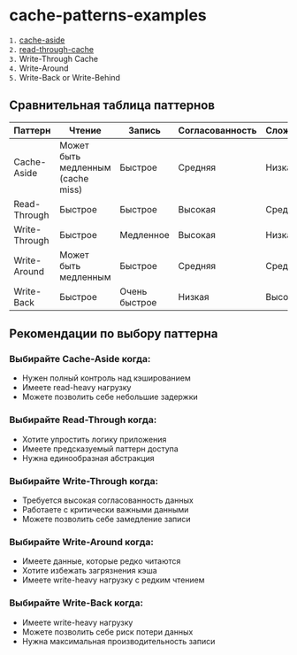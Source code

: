 # cache-patterns-examples

`1.` [cache-aside](cache-aside)  
`2.` [read-through-cache](read-through-cache)  
`3.` Write-Through Cache  
`4.` Write-Around  
`5.` Write-Back or Write-Behind  

## Сравнительная таблица паттернов

| Паттерн | Чтение | Запись | Согласованность | Сложность | Использование |
|---------|--------|--------|-----------------|-----------|---------------|
| Cache-Aside | Может быть медленным (cache miss) | Быстрое | Средняя | Низкая | Общее применение |
| Read-Through | Быстрое | Быстрое | Высокая | Средняя | Когда нужна абстракция |
| Write-Through | Быстрое | Медленное | Высокая | Низкая | Критически важные данные |
| Write-Around | Может быть медленным | Быстрое | Средняя | Средняя | Редко читаемые данные |
| Write-Back | Быстрое | Очень быстрое | Низкая | Высокая | Write-heavy нагрузки |

## Рекомендации по выбору паттерна

### Выбирайте Cache-Aside когда:
- Нужен полный контроль над кэшированием
- Имеете read-heavy нагрузку
- Можете позволить себе небольшие задержки

### Выбирайте Read-Through когда:
- Хотите упростить логику приложения
- Имеете предсказуемый паттерн доступа
- Нужна единообразная абстракция

### Выбирайте Write-Through когда:
- Требуется высокая согласованность данных
- Работаете с критически важными данными
- Можете позволить себе замедление записи

### Выбирайте Write-Around когда:
- Имеете данные, которые редко читаются
- Хотите избежать загрязнения кэша
- Имеете write-heavy нагрузку с редким чтением

### Выбирайте Write-Back когда:
- Имеете write-heavy нагрузку
- Можете позволить себе риск потери данных
- Нужна максимальная производительность записи